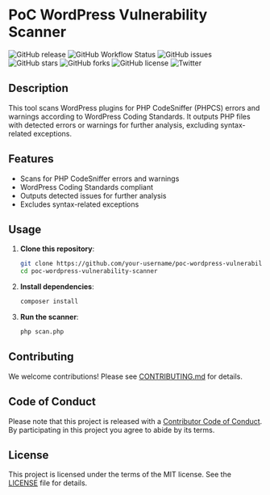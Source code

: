 # PoC WordPress Vulnerability Scanner

![GitHub release](https://img.shields.io/github/v/release/kavalkala/poc-wordpress-vulnerability-scanner)
![GitHub Workflow Status](https://img.shields.io/github/actions/workflow/status/kavalkala/poc-wordpress-vulnerability-scanner/ci.yml?branch=main)
![GitHub issues](https://img.shields.io/github/issues/kavalkala/poc-wordpress-vulnerability-scanner)
![GitHub stars](https://img.shields.io/github/stars/kavalkala/poc-wordpress-vulnerability-scanner)
![GitHub forks](https://img.shields.io/github/forks/kavalkala/poc-wordpress-vulnerability-scanner)
![GitHub license](https://img.shields.io/github/license/kavalkala/poc-wordpress-vulnerability-scanner)
![Twitter](https://img.shields.io/twitter/follow/kavalkala?style=social)

## Description

This tool scans WordPress plugins for PHP CodeSniffer (PHPCS) errors and warnings according to WordPress Coding Standards. It outputs PHP files with detected errors or warnings for further analysis, excluding syntax-related exceptions.

## Features

- Scans for PHP CodeSniffer errors and warnings
- WordPress Coding Standards compliant
- Outputs detected issues for further analysis
- Excludes syntax-related exceptions

## Usage

1. **Clone this repository**:
    ```sh
    git clone https://github.com/your-username/poc-wordpress-vulnerability-scanner.git
    cd poc-wordpress-vulnerability-scanner
    ```

2. **Install dependencies**:
    ```sh
    composer install
    ```

3. **Run the scanner**:
    ```sh
    php scan.php
    ```

## Contributing

We welcome contributions! Please see [CONTRIBUTING.md](CONTRIBUTING.md) for details.

## Code of Conduct

Please note that this project is released with a [Contributor Code of Conduct](CODE_OF_CONDUCT.md). By participating in this project you agree to abide by its terms.

## License

This project is licensed under the terms of the MIT license. See the [LICENSE](LICENSE) file for details.
